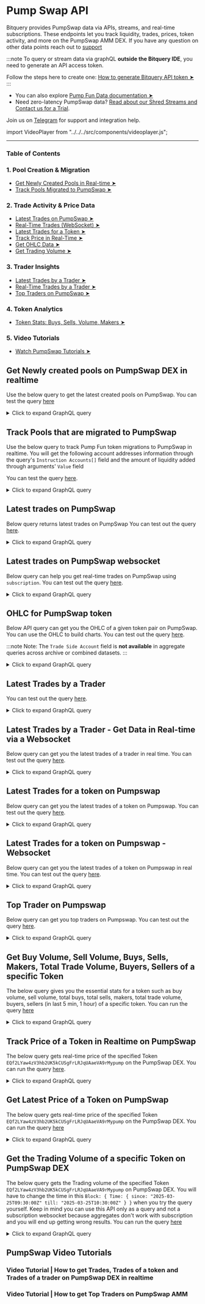 # Pump Swap API

Bitquery provides PumpSwap data via APIs, streams, and real-time subscriptions. These endpoints let you track liquidity, trades, prices, token activity, and more on the PumpSwap AMM DEX. If you have any question on other data points reach out to [support](https://t.me/Bloxy_info)

:::note
To query or stream data via graphQL **outside the Bitquery IDE**, you need to generate an API access token.

Follow the steps here to create one: [How to generate Bitquery API token ➤](https://docs.bitquery.io/docs/authorisation/how-to-generate/)
:::

- You can also explore [Pump Fun Data documentation ➤](https://docs.bitquery.io/docs/examples/Solana/Pump-Fun-API/)
- Need zero-latency PumpSwap data? [Read about our Shred Streams and Contact us for a Trial](https://docs.bitquery.io/docs/streams/real-time-solana-data/).

Join us on [Telegram](https://t.me/Bloxy_info) for support and integration help.

import VideoPlayer from "../../../src/components/videoplayer.js";

<head>
  <meta name="title" content="Pump Swap API - Solana - Tokens, Trades, Live Prices"/>
  <meta name="description" content="Get on-chain data of any Pump Swap based token through our Pump Swap API."/>
  <meta name="keywords" content="Pump Swap API,Pump Swap on-chain data API,Pump Swap token data API,Pump Swap blockchain API,Pump Swap DEX data API,Pump Swap API documentation,Pump Swap crypto API,Pump Swap web3 API,DEX Trades,Solana,Blast,Pump Swap memecoins,Solana DEX,Blast DEX,token trading,blockchain data,crypto trading"/>
  <meta name="robots" content="index, follow"/>
  <meta http-equiv="Content-Type" content="text/html; charset=utf-8"/>
  <meta name="language" content="English"/>

<meta property="og:type" content="website" />
<meta
  property="og:title"
  content="Pump Swap API - Solana - Tokens, Trades, Live Prices"
/>
<meta
  property="og:description"
  content="Get on-chain data of any Pump Swap based token through our Pump Swap API."
/>

  <meta property="twitter:card" content="summary_large_image"/>
  <meta property="twitter:title" content="Pump Swap On-Chain Data with Pump Swap API"/>
  <meta property="twitter:description" content="Get on-chain data of any Pump Swap based token through our Pump Swap API."/>
</head>

---

### Table of Contents

### 1. Pool Creation & Migration

- [Get Newly Created Pools in Real-time ➤](#get-newly-created-pools-on-pumpswap-dex-in-realtime)
- [Track Pools Migrated to PumpSwap ➤](#track-pools-that-are-migrated-to-pumpswap)

### 2. Trade Activity & Price Data

- [Latest Trades on PumpSwap ➤](#latest-trades-on-pumpswap)
- [Real-Time Trades (WebSocket) ➤](#latest-trades-on-pumpswap-websocket)
- [Latest Trades for a Token ➤](#latest-trades-for-a-token-on-pumpswap)
- [Track Price in Real-Time ➤](#track-price-of-a-token-in-realtime-on-pumpswap)
- [Get OHLC Data ➤](#ohlc-for-pumpswap-token)
- [Get Trading Volume ➤](#get-the-trading-volume-of-a-specific-token-on-pumpswap-dex)

### 3. Trader Insights

- [Latest Trades by a Trader ➤](#latest-trades-by-a-trader)
- [Real-Time Trades by a Trader ➤](#latest-trades-by-a-trader---get-data-in-real-time-via-a-websocket)
- [Top Traders on PumpSwap ➤](#top-trader-on-pumpswap)

### 4. Token Analytics

- [Token Stats: Buys, Sells, Volume, Makers ➤](#get-buy-volume-sell-volume-buys-sells-makers-total-trade-volume-buyers-sellers-of-a-specific-token)

### 5. Video Tutorials

- [Watch PumpSwap Tutorials ➤](#pumpswap-video-tutorials)

## Get Newly created pools on PumpSwap DEX in realtime

Use the below query to get the latest created pools on PumpSwap. You can test the query [here](https://ide.bitquery.io/pumpSwap-new-pools-Stream)

<details>
  <summary>Click to expand GraphQL query</summary>

```
subscription {
  Solana {
    Instructions(
      where: {Instruction: {Program: {Method: {is: "create_pool"}, Address: {is: "pAMMBay6oceH9fJKBRHGP5D4bD4sWpmSwMn52FMfXEA"}}}}
    ) {
      Instruction {
        Program {
          Address
          Name
          Method
          Arguments {
            Name
            Type
            Value {
              ... on Solana_ABI_Json_Value_Arg {
                json
              }
              ... on Solana_ABI_Float_Value_Arg {
                float
              }
              ... on Solana_ABI_Boolean_Value_Arg {
                bool
              }
              ... on Solana_ABI_Bytes_Value_Arg {
                hex
              }
              ... on Solana_ABI_BigInt_Value_Arg {
                bigInteger
              }
              ... on Solana_ABI_Address_Value_Arg {
                address
              }
              ... on Solana_ABI_String_Value_Arg {
                string
              }
              ... on Solana_ABI_Integer_Value_Arg {
                integer
              }
            }
          }
          AccountNames
          Json
        }
        Accounts {
          Address
          IsWritable
          Token {
            Mint
            Owner
            ProgramId
          }
        }
        Logs
        BalanceUpdatesCount
        AncestorIndexes
        CallPath
        CallerIndex
        Data
        Depth
        ExternalSeqNumber
        Index
        InternalSeqNumber
        TokenBalanceUpdatesCount
      }
      Transaction {
        Fee
        FeeInUSD
        Signature
        Signer
        FeePayer
        Result {
          Success
          ErrorMessage
        }
      }
      Block {
        Time
        Height
      }
    }
  }
}
```

</details>

## Track Pools that are migrated to PumpSwap

Use the below query to track Pump Fun token migrations to PumpSwap in realtime. You will get the following account addresses information through the query's `Instruction Accounts[]` field and the amount of liquidity added through arguments' `Value` field

You can test the query [here](https://ide.bitquery.io/pumpfun-migration-stream_2#).

<details>
  <summary>Click to expand GraphQL query</summary>

```graphql
subscription {
  Solana {
    Instructions(
      where: {
        Instruction: {
          CallerIndex: { eq: 2 }
          Depth: { eq: 1 }
          CallPath: { includes: { eq: 2 } }
          Program: {
            Method: { is: "create_pool" }
            Address: { is: "pAMMBay6oceH9fJKBRHGP5D4bD4sWpmSwMn52FMfXEA" }
          }
        }
      }
    ) {
      Instruction {
        Program {
          Address
          Name
          Method
          Arguments {
            Name
            Type
            Value {
              ... on Solana_ABI_Json_Value_Arg {
                json
              }
              ... on Solana_ABI_Float_Value_Arg {
                float
              }
              ... on Solana_ABI_Boolean_Value_Arg {
                bool
              }
              ... on Solana_ABI_Bytes_Value_Arg {
                hex
              }
              ... on Solana_ABI_BigInt_Value_Arg {
                bigInteger
              }
              ... on Solana_ABI_Address_Value_Arg {
                address
              }
              ... on Solana_ABI_String_Value_Arg {
                string
              }
              ... on Solana_ABI_Integer_Value_Arg {
                integer
              }
            }
          }
          AccountNames
          Json
        }
        Accounts {
          Address
          IsWritable
          Token {
            Mint
            Owner
            ProgramId
          }
        }
        Logs
        BalanceUpdatesCount
        AncestorIndexes
        CallPath
        CallerIndex
        Data
        Depth
        ExternalSeqNumber
        Index
        InternalSeqNumber
        TokenBalanceUpdatesCount
      }
      Transaction {
        Fee
        FeeInUSD
        Signature
        Signer
        FeePayer
        Result {
          Success
          ErrorMessage
        }
      }
      Block {
        Time
        Height
      }
    }
  }
}
```

</details>

## Latest trades on PumpSwap

Below query returns latest trades on PumpSwap
You can test out the query [here](https://ide.bitquery.io/Pumpswap-latest-Trades-API).

<details>
  <summary>Click to expand GraphQL query</summary>

```graphql
{
  Solana(network: solana, dataset: realtime) {
    DEXTrades(
      where: {
        Trade: {
          Dex: {
            ProgramAddress: {
              is: "pAMMBay6oceH9fJKBRHGP5D4bD4sWpmSwMn52FMfXEA"
            }
          }
        }
      }
      limit: { count: 100 }
      orderBy: { descending: Block_Time }
    ) {
      Block {
        Time
      }
      Instruction {
        Program {
          Method
        }
      }
      Trade {
        Dex {
          ProtocolFamily
          ProtocolName
          ProgramAddress
        }
        Buy {
          Price
          PriceInUSD
          Amount
          AmountInUSD
          Account {
            Address
            Owner
          }
          Currency {
            Name
            Symbol
            MintAddress
            Decimals
            Fungible
            Uri
          }
        }
        Sell {
          Price
          PriceInUSD
          Amount
          AmountInUSD
          Account {
            Owner
            Address
          }
          Currency {
            Name
            Symbol
            MintAddress
            Decimals
            Fungible
            Uri
          }
        }
      }
      Transaction {
        Signature
        Signer
        FeePayer
      }
    }
  }
}
```

</details>

## Latest trades on PumpSwap websocket

Below query can help you get real-time trades on PumpSwap using `subscription`.
You can test out the query [here](https://ide.bitquery.io/pumpswap-trades).

<details>
  <summary>Click to expand GraphQL query</summary>

```graphql
subscription {
  Solana {
    DEXTrades(
      where: {
        Trade: {
          Dex: {
            ProgramAddress: {
              is: "pAMMBay6oceH9fJKBRHGP5D4bD4sWpmSwMn52FMfXEA"
            }
          }
        }
      }
    ) {
      Trade {
        Dex {
          ProtocolName
        }
        Sell {
          Currency {
            Symbol
          }
        }
        Buy {
          Currency {
            Symbol
          }
        }
      }
      Transaction {
        Signature
      }
      Instruction {
        ExternalSeqNumber
        InternalSeqNumber
      }
    }
  }
}
```

</details>

## OHLC for PumpSwap token

Below API query can get you the OHLC of a given token pair on PumpSwap. You can use the OHLC to build charts.
You can test out the query [here](https://ide.bitquery.io/ohlc-for-pumpswap).

:::note
Note: The `Trade Side Account` field is **not available** in aggregate queries across archive or combined datasets.
:::

<details>
  <summary>Click to expand GraphQL query</summary>

```
query MyQuery {
  Solana {
    DEXTradeByTokens(
      where: {Trade: {Dex: {ProgramAddress: {is: "pAMMBay6oceH9fJKBRHGP5D4bD4sWpmSwMn52FMfXEA"}}, Currency: {MintAddress: {is: "6qN87akZ3Ghs3JbGmnNMYP2rCHSBDwtiXttBV4Hspump"}}, Side: {Currency: {MintAddress: {is: "So11111111111111111111111111111111111111112"}}}}, Transaction: {Result: {Success: true}}}
      limit: {count: 100}
      orderBy: {descendingByField: "Block_Timefield"}
    ){
      Block{
        Timefield: Time(interval:{count:1 in:minutes})
      }
      Trade{
        open: Price(minimum:Block_Slot)
        high: Price(maximum:Trade_Price)
        low: Price(minimum:Trade_Price)
        close: Price(maximum:Block_Slot)
      }
      volumeInUSD: sum(of:Trade_Side_AmountInUSD)
      count
    }
  }
}

```

</details>

## Latest Trades by a Trader

You can test out the query [here](https://ide.bitquery.io/Pumpswap-latest-Trade-for-a-trader-api_1).

<details>
  <summary>Click to expand GraphQL query</summary>

```
{
  Solana {
    DEXTrades(
      orderBy: [{descending: Block_Time}, {descending: Transaction_Index}, {descending: Trade_Index}]
      limit: {count: 10}
      where: {
        Transaction:{
          Signer:{is:"78mgMi3caj9CY5EdAW9FHhUoLcWB5suyfDF8dsQ2CNHR"}
        }
        Trade: {Dex: {ProgramAddress: {is: "pAMMBay6oceH9fJKBRHGP5D4bD4sWpmSwMn52FMfXEA"}}}}
    ) {
      Block {
        Time
      }
      Instruction {
        Program {
          Method
        }
      }
      Trade {
        Dex {
          ProtocolFamily
          ProtocolName
          ProgramAddress
        }
        Buy {
          Price
          PriceInUSD
          Amount
          AmountInUSD
          Account {
            Address
            Owner
          }
          Currency {
            Name
            Symbol
            MintAddress
            Decimals
            Fungible
            Uri
          }
        }
        Sell {
          Price
          PriceInUSD
          Amount
          AmountInUSD
          Account {
            Owner
            Address
          }
          Currency {
            Name
            Symbol
            MintAddress
            Decimals
            Fungible
            Uri
          }
        }
      }
      Transaction {
        Signature
        Signer
        FeePayer
      }
    }
  }
}
```

</details>

## Latest Trades by a Trader - Get Data in Real-time via a Websocket

Below query can get you the latest trades of a trader in real time.
You can test out the query [here](https://ide.bitquery.io/Pumpswap-latest-Trade-for-a-trader-stream_1).

<details>
  <summary>Click to expand GraphQL query</summary>

```
subscription {
  Solana {
    DEXTrades(
      where: {Transaction: {Signer: {is: "78mgMi3caj9CY5EdAW9FHhUoLcWB5suyfDF8dsQ2CNHR"}}, Trade: {Dex: {ProgramAddress: {is: "pAMMBay6oceH9fJKBRHGP5D4bD4sWpmSwMn52FMfXEA"}}}}
    ) {
      Block {
        Time
      }
      Instruction {
        Program {
          Method
        }
      }
      Trade {
        Dex {
          ProtocolFamily
          ProtocolName
          ProgramAddress
        }
        Buy {
          Price
          PriceInUSD
          Amount
          AmountInUSD
          Account {
            Address
            Owner
          }
          Currency {
            Name
            Symbol
            MintAddress
            Decimals
            Fungible
            Uri
          }
        }
        Sell {
          Price
          PriceInUSD
          Amount
          AmountInUSD
          Account {
            Owner
            Address
          }
          Currency {
            Name
            Symbol
            MintAddress
            Decimals
            Fungible
            Uri
          }
        }
      }
      Transaction {
        Signature
        Signer
        FeePayer
      }
    }
  }
}
```

</details>

## Latest Trades for a token on Pumpswap

Below query can get you the latest trades of a token on Pumpswap.
You can test out the query [here](https://ide.bitquery.io/Solana-trade-for-a-token_2).

<details>
  <summary>Click to expand GraphQL query</summary>

```
{
  Solana {
    DEXTradeByTokens(
      where: {

        Trade: {
          Dex:{
            ProgramAddress:{
              is:"pAMMBay6oceH9fJKBRHGP5D4bD4sWpmSwMn52FMfXEA"
            }
          }
          Currency:
        {MintAddress: {is: "63Fce97Uk5Ln1Y1F8Y73BJEN6iJL6p86AXmxTgZQpump"}}}}
      limit: {count: 20}
      orderBy: [{descending: Block_Time}, {descending: Transaction_Index}, {descending: Trade_Index}]
    ) {
      Instruction {
        Program {
          Method
        }
      }
      Trade {
        Currency {
          Name
          Symbol
          MintAddress
        }
        Price
        PriceInUSD
        Amount
        AmountInUSD
        Price
        PriceInUSD
        Side {
          Type
          Amount
          AmountInUSD
          Currency {
            Symbol
            Name
            MintAddress
          }
        }
        Dex {
          ProtocolName
          ProtocolFamily
          ProgramAddress
        }
      }
      Block {
        Time
        Height
        Slot
      }
      Transaction {
        Signature
        FeePayer
        Signer
      }
    }
  }
}
```

</details>

## Latest Trades for a token on Pumpswap - Websocket

Below query can get you the latest trades of a token on Pumpswap in real time.
You can test out the query [here](https://ide.bitquery.io/Latest-Trades-for-a-token-on-Pumpswap).

<details>
  <summary>Click to expand GraphQL query</summary>

```
subscription {
  Solana {
    DEXTradeByTokens(
      where: {Trade: {Dex: {ProgramAddress:
        {is: "pAMMBay6oceH9fJKBRHGP5D4bD4sWpmSwMn52FMfXEA"}},
        Currency: {MintAddress:
          {is: "63Fce97Uk5Ln1Y1F8Y73BJEN6iJL6p86AXmxTgZQpump"}}}}
    ) {
      Instruction {
        Program {
          Method
        }
      }
      Trade {
        Currency {
          Name
          Symbol
          MintAddress
        }
        Price
        PriceInUSD
        Amount
        AmountInUSD
        Price
        PriceInUSD
        Side {
          Type
          Amount
          AmountInUSD
          Currency {
            Symbol
            Name
            MintAddress
          }
        }
        Dex {
          ProtocolName
          ProtocolFamily
          ProgramAddress
        }
      }
      Block {
        Time
        Height
        Slot
      }
      Transaction {
        Signature
        FeePayer
        Signer
      }
    }
  }
}
```

</details>

## Top Trader on Pumpswap

Below query can get you top traders on Pumpswap.
You can test out the query [here](https://ide.bitquery.io/top-traders-on-pumpswap_2).

<details>
  <summary>Click to expand GraphQL query</summary>

```
query MyQuery {
  Solana {
    DEXTradeByTokens(
      limitBy: {count: 1, by: Transaction_Signature}
      limit: {count: 10}
      where: {Trade: {Dex: {ProgramAddress: {is: "pAMMBay6oceH9fJKBRHGP5D4bD4sWpmSwMn52FMfXEA"}}, Side: {Currency: {MintAddress: {is: "So11111111111111111111111111111111111111112"}}}}, Transaction: {Result: {Success: true}}}
      orderBy: {descendingByField: "total_trades"}
    ) {
      Transaction {
        Signer
      }
      total_trades: count
      total_traded_volume: sum(of: Trade_Side_AmountInUSD)
    }
  }
}
```

</details>

## Get Buy Volume, Sell Volume, Buys, Sells, Makers, Total Trade Volume, Buyers, Sellers of a specific Token

The below query gives you the essential stats for a token such as buy volume, sell volume, total buys, total sells, makers, total trade volume, buyers, sellers (in last 5 min, 1 hour) of a specific token.
You can run the query [here](https://ide.bitquery.io/Buys-Sells-BuyVolume-SellVolume-Makers-TotalTradedVolume-PriceinUSD-for-solana-token-pair0_4)

<details>
  <summary>Click to expand GraphQL query</summary>

```graphql
query MyQuery($token: String!, $pair_address: String!, $time_5min_ago: DateTime!, $time_1h_ago: DateTime!) {
  Solana(dataset: realtime) {
    DEXTradeByTokens(
      where: {Transaction: {Result: {Success: true}},Trade: {Currency: {MintAddress: {is: $token}}, Market: {MarketAddress: {is: $pair_address}}}, Block: {Time: {since: $time_1h_ago}}}
    ) {
      Trade {
        Currency {
          Name
          MintAddress
          Symbol
        }
        start: PriceInUSD(minimum: Block_Time)
        min5: PriceInUSD(
          minimum: Block_Time
          if: {Block: {Time: {after: $time_5min_ago}}}
        )
        end: PriceInUSD(maximum: Block_Time)
        Dex {
          ProtocolName
          ProtocolFamily
          ProgramAddress
        }
        Market {
          MarketAddress
        }
        Side {
          Currency {
            Symbol
            Name
            MintAddress
          }
        }
      }
      makers: count(distinct: Transaction_Signer)
      makers_5min: count(
        distinct: Transaction_Signer
        if: {Block: {Time: {after: $time_5min_ago}}}
      )
      buyers: count(
        distinct: Transaction_Signer
        if: {Trade: {Side: {Type: {is: buy}}}}
      )
      buyers_5min: count(
        distinct: Transaction_Signer
        if: {Trade: {Side: {Type: {is: buy}}}, Block: {Time: {after: $time_5min_ago}}}
      )
      sellers: count(
        distinct: Transaction_Signer
        if: {Trade: {Side: {Type: {is: sell}}}}
      )
      sellers_5min: count(
        distinct: Transaction_Signer
        if: {Trade: {Side: {Type: {is: sell}}}, Block: {Time: {after: $time_5min_ago}}}
      )
      trades: count
      trades_5min: count(if: {Block: {Time: {after: $time_5min_ago}}})
      traded_volume: sum(of: Trade_Side_AmountInUSD)
      traded_volume_5min: sum(
        of: Trade_Side_AmountInUSD
        if: {Block: {Time: {after: $time_5min_ago}}}
      )
      buy_volume: sum(
        of: Trade_Side_AmountInUSD
        if: {Trade: {Side: {Type: {is: buy}}}}
      )
      buy_volume_5min: sum(
        of: Trade_Side_AmountInUSD
        if: {Trade: {Side: {Type: {is: buy}}}, Block: {Time: {after: $time_5min_ago}}}
      )
      sell_volume: sum(
        of: Trade_Side_AmountInUSD
        if: {Trade: {Side: {Type: {is: sell}}}}
      )
      sell_volume_5min: sum(
        of: Trade_Side_AmountInUSD
        if: {Trade: {Side: {Type: {is: sell}}}, Block: {Time: {after: $time_5min_ago}}}
      )
      buys: count(if: {Trade: {Side: {Type: {is: buy}}}})
      buys_5min: count(
        if: {Trade: {Side: {Type: {is: buy}}}, Block: {Time: {after: $time_5min_ago}}}
      )
      sells: count(if: {Trade: {Side: {Type: {is: sell}}}})
      sells_5min: count(
        if: {Trade: {Side: {Type: {is: sell}}}, Block: {Time: {after: $time_5min_ago}}}
      )
    }
  }
}
{
  "token":"EQf2LYaw4zV3hb2UK5kCUSgFrLRJqUAaeVA9rMypump",
  "pair_address": "48oGgzAdYJ5nzMmNz2Jvv5qvX4HXhNgp27tmdEM5n2EF",
  "time_5min_ago":"2025-03-25T09:14:00Z",
  "time_1h_ago": "2025-03-25T08:19:00Z"
}
```

</details>

## Track Price of a Token in Realtime on PumpSwap

The below query gets real-time price of the specified Token `EQf2LYaw4zV3hb2UK5kCUSgFrLRJqUAaeVA9rMypump` on the PumpSwap DEX.
You can run the query [here](https://ide.bitquery.io/realtime-price-of-a-pumpswap-token).

<details>
  <summary>Click to expand GraphQL query</summary>

```graphql
subscription MyQuery {
  Solana {
    DEXTradeByTokens(
      where: {
        Trade: {
          Dex: {
            ProgramAddress: {
              is: "pAMMBay6oceH9fJKBRHGP5D4bD4sWpmSwMn52FMfXEA"
            }
          }
          Currency: {
            MintAddress: { is: "EQf2LYaw4zV3hb2UK5kCUSgFrLRJqUAaeVA9rMypump" }
          }
        }
        Transaction: { Result: { Success: true } }
      }
    ) {
      Block {
        Time
      }
      Trade {
        Currency {
          MintAddress
          Name
          Symbol
        }
        Dex {
          ProtocolName
          ProtocolFamily
          ProgramAddress
        }
        Side {
          Currency {
            MintAddress
            Symbol
            Name
          }
        }
        Price
        PriceInUSD
      }
      Transaction {
        Signature
      }
    }
  }
}
```

</details>

## Get Latest Price of a Token on PumpSwap

The below query gets real-time price of the specified Token `EQf2LYaw4zV3hb2UK5kCUSgFrLRJqUAaeVA9rMypump` on the PumpSwap DEX.
You can run the query [here](https://ide.bitquery.io/Price-of-a-pumpswap-token_1)

<details>
  <summary>Click to expand GraphQL query</summary>

```graphql
query MyQuery {
  Solana {
    DEXTradeByTokens(
      orderBy: { descending: Block_Time }
      limit: { count: 10 }
      where: {
        Trade: {
          Dex: {
            ProgramAddress: {
              is: "pAMMBay6oceH9fJKBRHGP5D4bD4sWpmSwMn52FMfXEA"
            }
          }
          Currency: {
            MintAddress: { is: "EQf2LYaw4zV3hb2UK5kCUSgFrLRJqUAaeVA9rMypump" }
          }
        }
        Transaction: { Result: { Success: true } }
      }
    ) {
      Block {
        Time
      }
      Trade {
        Currency {
          MintAddress
          Name
          Symbol
        }
        Dex {
          ProtocolName
          ProtocolFamily
          ProgramAddress
        }
        Side {
          Currency {
            MintAddress
            Symbol
            Name
          }
        }
        Price
        PriceInUSD
      }
      Transaction {
        Signature
      }
    }
  }
}
```

</details>

## Get the Trading Volume of a specific Token on PumpSwap DEX

The below query gets the Trading volume of the specified Token `EQf2LYaw4zV3hb2UK5kCUSgFrLRJqUAaeVA9rMypump` on PumpSwap DEX. You will have to change the time in this `Block: { Time: { since: "2025-03-25T09:30:00Z" till: "2025-03-25T10:30:00Z" } }` when you try the query yourself. Keep in mind you can use this API only as a query and not a subscription websocket because aggregates don't work with subscription and you will end up getting wrong results.
You can run the query [here](https://ide.bitquery.io/trading-volume-of-a-token-pumpSwap)

<details>
  <summary>Click to expand GraphQL query</summary>

```graphql
query MyQuery {
  Solana {
    DEXTradeByTokens(
      where: {
        Trade: {
          Currency: {
            MintAddress: { is: "EQf2LYaw4zV3hb2UK5kCUSgFrLRJqUAaeVA9rMypump" }
          }
          Dex: { ProtocolFamily: { is: "Pumpswap" } }
        }
        Block: {
          Time: { since: "2025-03-25T09:30:00Z", till: "2025-03-25T10:30:00Z" }
        }
      }
    ) {
      Trade {
        Currency {
          Name
          Symbol
          MintAddress
        }
        Dex {
          ProtocolName
          ProtocolFamily
        }
      }
      TradeVolume_USD: sum(of: Trade_Side_AmountInUSD)
      TradeVolume: sum(of: Trade_Amount)
    }
  }
}
```

</details>

## PumpSwap Video Tutorials

### Video Tutorial | How to get Trades, Trades of a token and Trades of a trader on PumpSwap DEX in realtime

<VideoPlayer url="https://www.youtube.com/watch?v=MMazeabdirM" />

### Video Tutorial | How to get Top Traders on PumpSwap AMM

<VideoPlayer url="https://www.youtube.com/watch?v=TwQoD5vybLI" />
